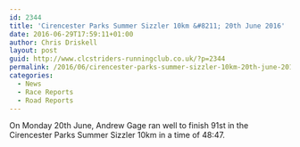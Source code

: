 ```yaml
---
id: 2344
title: 'Cirencester Parks Summer Sizzler 10km &#8211; 20th June 2016'
date: 2016-06-29T17:59:11+01:00
author: Chris Driskell
layout: post
guid: http://www.clcstriders-runningclub.co.uk/?p=2344
permalink: /2016/06/cirencester-parks-summer-sizzler-10km-20th-june-2016/
categories:
  - News
  - Race Reports
  - Road Reports
---
```

On Monday 20th June, Andrew Gage ran well to finish 91st in the Cirencester Parks Summer Sizzler 10km in a time of 48:47.